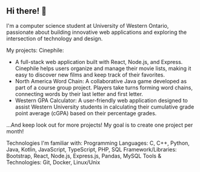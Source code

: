 ## Hi there! 👋 ##
I'm a computer science student at University of Western Ontario, passionate about building innovative web applications and exploring the intersection of technology and design.

My projects:
Cinephile: 
- A full-stack web application built with React, Node.js, and Express. Cinephile helps users organize and manage their movie lists, making it easy to discover new films and keep track of their favorites.
- North America Word Chain: A collaborative Java game developed as part of a course group project. Players take turns forming word chains, connecting words by their last letter and first letter.
- Western GPA Calculator: A user-friendly web application designed to assist Western University students in calculating their cumulative grade point average (cGPA) based on their percentage grades.

...And keep look out for more projects! My goal is to create one project per month!

Technologies I'm familiar with:
Programming Languages: C, C++, Python, Java, Kotlin, JavaScript, TypeScript, PHP, SQL
Framework/Libraries: Bootstrap, React, Node.js, Express.js, Pandas, MySQL
Tools & Technologies: Git, Docker, Linux/Unix
